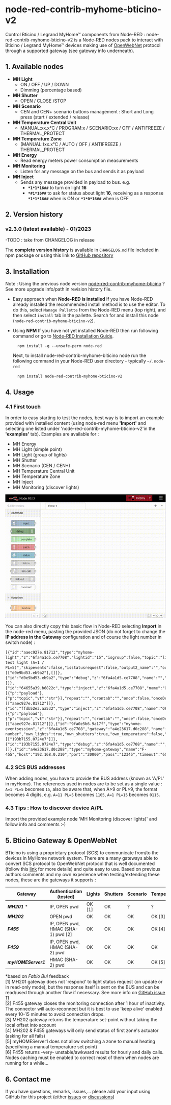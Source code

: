 # node-red-contrib-myhome-bticino-v2

Control Bticino / Legrand MyHome&#8482; components from Node-RED : node-red-contrib-myhome-bticino-v2 is a Node-RED nodes pack to interact with Bticino / Legrand MyHome&#8482; devices making use of [OpenWebNet](https://en.wikipedia.org/wiki/OpenWebNet) protocol through a supported gateway (see gateway info underneath).

## 1. Available nodes
- **MH Light**
	- ON / OFF / UP / DOWN
	- Dimming (percentage based)
- **MH Shutter**
	- OPEN / CLOSE /STOP
- **MH Scenario**
	- CEN and CEN+ scenario buttons management : Short and Long press (start / extended / release)
- **MH Temperature Central Unit**
	- MANUAL:xx.x°C / PROGRAM:x / SCENARIO:xx / OFF / ANTIFREEZE / THERMAL_PROTECT
- **MH Temperature Zone**
	- (MANUAL:)xx.x°C / AUTO / OFF / ANTIFREEZE / THERMAL_PROTECT
- **MH Energy**
	- Read energy meters power consumption measurements
- **MH Monitoring**
	- Listen for any message on the bus and sends it as payload
- **MH Inject**
	- Sends any message provided in payload to bus. e.g.
		- **`*1*1*16##`** to turn on light **16**
		- **`*#1*16##`** to ask for status about light **16**, receiving as a response **`*1*1*16##`** when is ON or **`*1*0*16##`** when is OFF

## 2. Version history
### v2.3.0 (latest available) - 01/2023
-TODO : take from CHANGELOG in release

The **complete version history** is available in `CHANGELOG.md` file included in npm package or using this link to [GitHub repository](https://github.com/FredBlo/node-red-contrib-myhome-bticino-v2/blob/main/CHANGELOG.md)

## 3. Installation
  Note : Using the previous node version [node-red-contrib-myhome-bticino](https://flows.nodered.org/node/node-red-contrib-myhome-bticino) ? See more upgrade info/path in revision history file.
- Easy approach when **Node-RED is installed**
	If you have Node-RED already installed the recommended install method is to use the editor. To do this, select `Manage Pallette` from the Node-RED menu (top right), and then select `install` tab in the pallette. Search for and install this node (`node-red-contrib-myhome-bticino-v2`).

- Using **NPM**
	If you have not yet installed Node-RED then run following command or go to [Node-RED Installation Guide](https://nodered.org/docs/getting-started/installation).

        npm install -g --unsafe-perm node-red

    Next, to install node-red-contrib-myhome-biticino node run the following command in your Node-RED user directory - typically `~/.node-red`

        npm install node-red-contrib-myhome-bticino-v2

## 4. Usage
### 4.1 First touch
In order to easy starting to test the nodes, best way is to import an example provided with installed content (using node-red menu **'Import'** and selecting one listed under 'node-red-contrib-myhome-bticino-v2'in the **'examples'** tab).
Examples are available for :
- MH Energy
- MH Light (simple point)
- MH Light (group of lights)
- MH Shutter
- MH Scenario (CEN / CEN+)
- MH Temperature Central Unit
- MH Temperature Zone
- MH Inject
- MH Monitoring (discover lights)

![MH Nodes Examples](https://github.com/FredBlo/node-red-contrib-myhome-bticino-v2/blob/main/.resources/HowTo_Import_Example.gif)

You can also directly copy this basic flow in Node-RED selecting **Import** in the node-red menu, pasting the provided JSON (do not forget to change the **IP address in the Gateway** configuration and of course the light number in switch node) :

```
[{"id":"aaec927e.81712","type":"myhome-light","z":"6fa4a1d5.ce7708","lightid":"15","isgroup":false,"topic":"light","gateway":"a4e23617.d0c288","name":"My test light (A=1 / PL=5)","skipevents":false,"isstatusrequest":false,"output2_name":"","output2_type":"boolean","x":450,"y":180,"wires":[["d0e9bd53.eb9a2"],[]]},{"id":"d0e9bd53.eb9a2","type":"debug","z":"6fa4a1d5.ce7708","name":"","active":true,"tosidebar":true,"console":false,"tostatus":false,"complete":"false","statusVal":"","statusType":"auto","x":650,"y":140,"wires":[]},{"id":"64655a39.b6822c","type":"inject","z":"6fa4a1d5.ce7708","name":"ON","props":[{"p":"payload"},{"p":"topic","vt":"str"}],"repeat":"","crontab":"","once":false,"onceDelay":0.1,"topic":"cmd/light","payload":"true","payloadType":"bool","x":190,"y":160,"wires":[["aaec927e.81712"]]},{"id":"ffdb52e3.aa532","type":"inject","z":"6fa4a1d5.ce7708","name":"OFF","props":[{"p":"payload"},{"p":"topic","vt":"str"}],"repeat":"","crontab":"","once":false,"onceDelay":0.1,"topic":"cmd/light","payload":"false","payloadType":"bool","x":190,"y":200,"wires":[["aaec927e.81712"]]},{"id":"9fa0e5b6.9a17f","type":"myhome-eventsession","z":"6fa4a1d5.ce7708","gateway":"a4e23617.d0c288","name":"Discover number","own_lights":true,"own_shutters":true,"own_temperature":false,"own_energy":false,"own_others":false,"x":480,"y":260,"wires":[["193b7155.0724e7"]]},{"id":"193b7155.0724e7","type":"debug","z":"6fa4a1d5.ce7708","name":"","active":true,"tosidebar":true,"console":false,"tostatus":false,"complete":"false","statusVal":"","statusType":"auto","x":690,"y":260,"wires":[]},{"id":"a4e23617.d0c288","type":"myhome-gateway","name":"F-455","host":"192.168.0.210","port":"20000","pass":"12345","timeout":"600","log_in_lights":false,"log_in_shutters":false,"log_in_temperature":false,"log_in_energy":false,"log_in_others":false,"log_out_cmd":false}]
```

### 4.2 SCS BUS addresses
When adding nodes, you have to provide the BUS address (known as 'A/PL' in myHome). The references used in nodes are to be set as a single value : `A=1 PL=5` becomes `15`, also be aware that, when A>9 or PL>9, the format becomes 4 digits, e.g. `A=11 PL=5` becomes `1105`, `A=1 PL=15` becomes `0115`.

### 4.3 Tips : How to discover device A/PL
Import the provided example node 'MH Monitoring (discover lights)' and follow info and comments :-)

## 5. Bticino Gateway & OpenWebNet
BTicino is using a proprietary protocol (SCS) to communicate from/to the devices in MyHome network system. There are a many gateways able to convert SCS protocol to OpenWebNet protocol that is well documented (follow this [link](https://developer.legrand.com/documentation/open-web-net-for-myhome/) for more details) and quite easy to use.
Based on previous authors comments and my own experience when testing/extending these nodes, these are the gateways it supports :

| Gateway             | Authentication (tested)           | Lights    | Shutters  | Scenario   | Temperature  | Energy   |
| ------------------- | --------------------------------- | --------- | --------- | ---------- | ------------ | -------- |
| ***MH201*** \*      | IP, OPEN pwd                      | OK [1]    | OK        | ?          | ?            | ?        |
| ***MH202***         | OPEN pwd                          | OK        | OK        | OK         | OK [3][4]    | OK       |
| ***F455***          | IP, OPEN pwd, HMAC (SHA-1) pwd [2]| OK        | OK        | OK         | OK [4]       | OK [6]   |
| ***F459***          | IP, OPEN pwd, HMAC (SHA-2) pwd    | OK        | OK        | OK         | OK           | OK       |
| ***myHOMEServer1*** | HMAC (SHA-2) pwd                  | OK        | OK        | OK         | OK [5]       | OK       |

\*based on *Fabio Bui* feedback
\
[1] MH201 gateway does not 'respond' to light status request (on update or in read-only mode), but the response itself is sent on the BUS and can be read/used through another flow if necessary. See more info on [GitHub issue 11](https://github.com/FredBlo/node-red-contrib-myhome-bticino-v2/issues/11)
\
[2] F455 gateway closes the monitoring connection after 1 hour of inactivity. The connector will auto-reconnect but it is best to use 'keep alive' enabled every 10-15 minutes to avoid connection drops.
\
[3] MH202 gateway returns the temperature set-point without taking the local offset into account
\
[4] MH202 & F455 gateways will only send status of first zone's actuator (asking for all fails)
\
[5] myHOMEServer1 does not allow switching a zone to manual heating (specifying a manual temperature set point)
\
[6] F455 returns -very- unstable/awkward results for hourly and daily calls. Nodes caching must be enabled to correct most of them when nodes are running for a while...


## 6. Contact me
If you have questions, remarks, issues,... please add your input using GitHub for this project (either [issues](https://github.com/FredBlo/node-red-contrib-myhome-bticino-v2/issues) or [discussions](https://github.com/FredBlo/node-red-contrib-myhome-bticino-v2/discussions))
